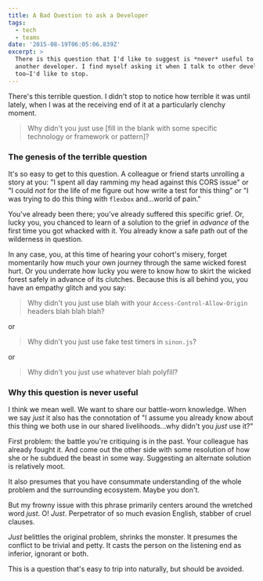 ```yaml
---
title: A Bad Question to ask a Developer
tags:
  - tech
  - teams
date: '2015-08-19T06:05:06.839Z'
excerpt: >
  There is this question that I'd like to suggest is *never* useful to ask
  another developer. I find myself asking it when I talk to other developers,
  too—I'd like to stop.
---
```


There's this terrible question. I didn't stop to notice how terrible it was until lately, when I was at the receiving end of it at a particularly clenchy moment.

> Why didn't you just use [fill in the blank with some specific technology or framework or pattern]?

### The genesis of the terrible question

It's so easy to get to this question. A colleague or friend starts unrolling a  story at you: "I spent all day ramming my head against this CORS issue" or "I could _not_ for the life of me figure out how write a test for this thing" or "I was trying to do this thing with `flexbox` and...world of pain."

You've already been there; you've already suffered this specific grief. Or, lucky you, you chanced to learn of a solution to the grief in _advance_ of the first time you got whacked with it. You already know a safe path out of the wilderness in question.

In any case, you, at this time of hearing your cohort's misery, forget momentarily how much your own journey through the same wicked forest hurt. Or you underrate how lucky you were to know how to skirt the wicked forest safely in advance of its clutches. Because this is all behind you, you have an empathy glitch and you say:

> Why didn't you just use blah with your `Access-Control-Allow-Origin` headers blah blah blah?

or

> Why didn't you just use fake test timers in `sinon.js`?

or

> Why didn't you just use whatever blah polyfill?

### Why this question is never useful

I think we mean well. We want to share our battle-worn knowledge. When we say _just_ it also has the connotation of "I assume you already know about this thing we both use in our shared livelihoods...why didn't you _just_ use it?"

First problem: the battle you're critiquing is in the past. Your colleague has already fought it. And come out the other side with some resolution of how she or he subdued the beast in some way. Suggesting an alternate solution is relatively moot.

It also presumes that you have consummate understanding of the whole problem and the surrounding ecosystem. Maybe you don't.

But my frowny issue with this phrase primarily centers around the wretched word _just_. O! _Just_. Perpetrator of so much evasion English, stabber of cruel clauses.

_Just_ belittles the original problem, shrinks the monster. It presumes the conflict to be trivial and petty. It casts the person on the listening end as inferior, ignorant or both.

This is a question that's easy to trip into naturally, but should be avoided.
